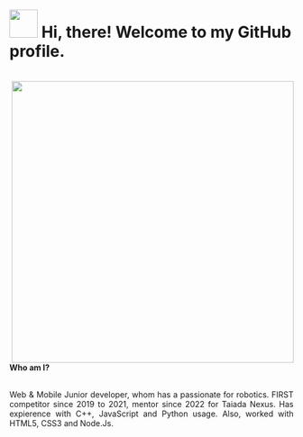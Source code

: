 # <img src="https://media.tenor.com/oqXocliEYAMAAAAj/hello-yellow.gif" width="50px"> Hi, there! Welcome to my GitHub profile.
<br>
<div>
  <img align="right" width="500" src="https://gist.githubusercontent.com/VitorAntonioVieira/f3f179a9b7bd8a535c0f8143134104da/raw/9ebbf331603df89731bc448c14a784bca2860324/banner-profile.svg">
  <div align="left">
    <strong>Who am I?</strong><br><br>
    <p style="text-align: justify">Web & Mobile Junior developer, whom has a passionate for robotics. FIRST competitor since 2019 to 2021, mentor since 2022 for Taiada Nexus. Has expierence with C++, JavaScript and Python usage. Also, worked with HTML5, CSS3 and Node.Js.</p>
  </div>
</div>

<div>
  
</div>
<!---
- 👋 Hi, I’m @VitorAntonioVieira
- 👀 I’m interested in ...
- 🌱 I’m currently learning ...
- 💞️ I’m looking to collaborate on ...
- 📫 How to reach me ...
- 😄 Pronouns: ...
- ⚡ Fun fact: ...

VitorAntonioVieira/VitorAntonioVieira is a ✨ special ✨ repository because its `README.md` (this file) appears on your GitHub profile.
You can click the Preview link to take a look at your changes.
--->
